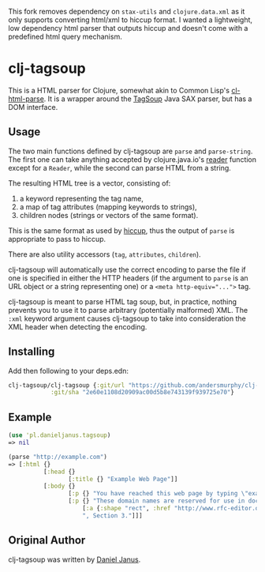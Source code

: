 This fork removes dependency on `stax-utils` and `clojure.data.xml` as it only supports converting html/xml to hiccup format. I wanted a lightweight, low dependency html parser that outputs hiccup and doesn't come with a predefined html query mechanism.

clj-tagsoup
===========

This is a HTML parser for Clojure, somewhat akin to Common Lisp's
[cl-html-parse].  It is a wrapper around the [TagSoup] Java SAX
parser, but has a DOM interface.

Usage
-----

The two main functions defined by clj-tagsoup are `parse` and `parse-string`.
The first one can take anything accepted by clojure.java.io's [reader] function
except for a `Reader`,
while the second can parse HTML from a string.

The resulting HTML tree is a vector, consisting of:

 1. a keyword representing the tag name,
 2. a map of tag attributes (mapping keywords to strings),
 3. children nodes (strings or vectors of the same format).

This is the same format as used by [hiccup], thus the output of `parse` is
appropriate to pass to hiccup.

There are also utility accessors (`tag`, `attributes`, `children`).

clj-tagsoup will automatically use the correct encoding to parse the file if
one is specified in either the HTTP headers (if the argument to `parse` is an
URL object or a string representing one) or a `<meta http-equiv="...">` tag.

clj-tagsoup is meant to parse HTML tag soup, but, in practice, nothing
prevents you to use it to parse arbitrary (potentially malformed)
XML. The `:xml` keyword argument causes clj-tagsoup to take into
consideration the XML header when detecting the encoding.

Installing
-------

Add then following to your deps.edn:

```clojure
clj-tagsoup/clj-tagsoup {:git/url "https://github.com/andersmurphy/clj-tagsoup"
            :git/sha "2e60e1108d20909ac00d5b8e743139f939725e70"}
```

Example
-------

```clojure
(use 'pl.danieljanus.tagsoup)
=> nil

(parse "http://example.com")
=> [:html {}
          [:head {}
                 [:title {} "Example Web Page"]]
          [:body {}
                 [:p {} "You have reached this web page by typing \"example.com\",\n\"example.net\",\n  or \"example.org\" into your web browser."]
                 [:p {} "These domain names are reserved for use in documentation and are not available \n  for registration. See "
                     [:a {:shape "rect", :href "http://www.rfc-editor.org/rfc/rfc2606.txt"} "RFC \n  2606"]
                     ", Section 3."]]]
```

Original Author
------

clj-tagsoup was written by [Daniel Janus].

 [cl-html-parse]: http://www.cliki.net/CL-HTML-Parse
 [reader]: http://richhickey.github.com/clojure-contrib/branch-1.1.x/duck-streams-api.html#clojure.contrib.duck-streams/reader
 [Daniel Janus]: http://danieljanus.pl
 [Enlive]: http://github.com/cgrand/enlive
 [TagSoup]: http://home.ccil.org/~cowan/XML/tagsoup/
 [hiccup]: http://github.com/weavejester/hiccup
